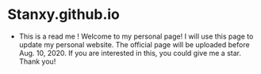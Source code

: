 # Stanxy.github.io
* This is a read me ! Welcome to my personal page!
I will use this page to update my personal website. The official page will be uploaded before Aug. 10, 2020. If you are interested in this, you could give me a star.
Thank you!
